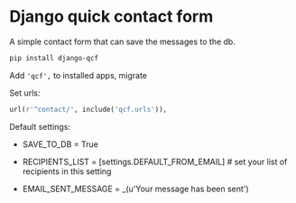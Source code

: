 # Django quick contact form

A simple contact form that can save the messages to the db.

   ```bash
   pip install django-qcf
   ```

Add `'qcf',` to installed apps, migrate

Set urls:

   ```python
   url(r'^contact/', include('qcf.urls')),
   ```


Default settings: 

- SAVE_TO_DB = True

- RECIPIENTS_LIST = [settings.DEFAULT_FROM_EMAIL] # set your list of recipients in this setting

- EMAIL_SENT_MESSAGE = _(u'Your message has been sent')